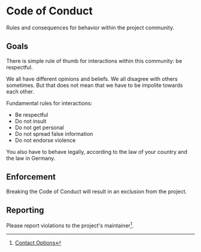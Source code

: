 # Code of Conduct

Rules and consequences for behavior within the project community.

## Goals

There is simple rule of thumb for interactions within this community: be respectful.

We all have different opinions and beliefs. We all disagree with others sometimes. But that does not mean that we have to be impolite towards each other.

Fundamental rules for interactions:

- Be respectful
- Do not insult
- Do not get personal
- Do not spread false information
- Do not endorse violence

You also have to behave legally, according to the law of your country and the law in Germany.

## Enforcement

Breaking the Code of Conduct will result in an exclusion from the project.

## Reporting

Please report violations to the project's maintainer[^1].

[^1]: [Contact Options](https://konstantintutsch.com/#contact)
